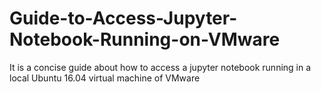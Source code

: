 # Guide-to-Access-Jupyter-Notebook-Running-on-VMware
It is a concise guide about how to access a jupyter notebook running in a local Ubuntu 16.04 virtual machine of VMware
